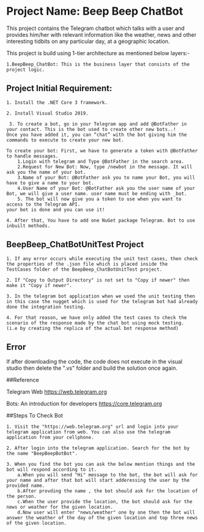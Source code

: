 # Project Name: Beep Beep ChatBot

This project contains the Telegram chatbot which talks with a user and provides him/her with relevant information like the weather, 
news and other interesting tidbits on any particular day, at a geographic location. 

This project is build using 1-tier architecture as mentioned below layers:-

    1.BeepBeep_ChatBot: This is the business layer that consists of the project logic.

## Project Initial Requirement:    

    1. Install the .NET Core 3 framework.

    2. Install Visual Studio 2019.

     3. To create a bot, go in your Telegram app and add @BotFather in your contact. This is the bot used to create other new bots..!
    Once you have added it, you can “chat” with the bot giving him the commands to execute to create your new bot.
    
    To create your bot: First, we have to generate a token with @BotFather to handle messages. 
        1.Login with telegram and Type @BotFather in the search area.
        2.Request for New Bot: Now, type /newbot in the message. It will ask you the name of your bot.
        3.Name of your Bot: @BotFather ask you to name your Bot, you will have to give a name to your bot.  
        4.User Name of your Bot: @BotFather ask you the user name of your Bot, we will give a user name. user name must be ending with _bot.
        5. The bot will now give you a token to use when you want to access to the Telegram API. 
    your bot is done and you can use it!
 
    4. After that, You have to add one NuGet package Telegram. Bot to use inbuilt methods.

## BeepBeep_ChatBotUnitTest Project

    1. If any error occurs while executing the unit test cases, then check the properties of the .json file which is placed inside the 
    TestCases folder of the BeepBeep_ChatBotUnitTest project.

    2. If "Copy to Output Directory" is not set to "Copy if newer" then make it "Copy if newer".

    3. In the telegram bot application when we used the unit testing then in this case the nugget which is used for the telegram bot had already done the integration testing.

    4. For that reason, we have only added the test cases to check the scenario of the response made by the chat bot using mock testing.
    (i.e by creating the replica of the actual bot response method)
    
    
## Error

If after downloading the code, the code does not execute in the visual studio then delete the ".vs"  folder and build the solution once again.

##Reference

Telegram Web https://web.telegram.org

Bots: An introduction for developers https://core.telegram.org

##Steps To Check Bot

    1. Visit the "https://web.telegram.org" url and login into your telegram application from web. You can also use the telegram application from your cellphone.

    2. After login into the telegram application. Search for the bot by the name "BeepBeepBotBot".

    3. When you find the bot you can ask the below mention things and the bot will respond according to it.
        a.When you will send "Hi" message to the bot, the bot will ask for your name and after that bot will start adderessing the user by the provided name.
        b.After provding the name , the bot should ask for the location of the person.
        c.When the user provide the location, the bot should ask for the news or weather for the given location.
        d.Now user will enter "news/weather" one by one then the bot will answer the weather of the day of the given location and top three news of the given location.
